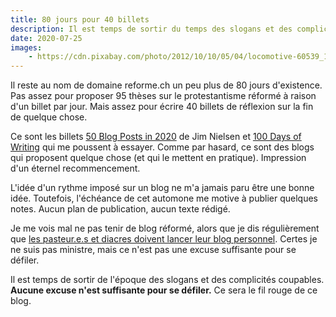 ```yaml
--- 
title: 80 jours pour 40 billets
description: Il est temps de sortir du temps des slogans et des complicités coupables.
date: 2020-07-25
images:
    - https://cdn.pixabay.com/photo/2012/10/10/05/04/locomotive-60539_1280.jpg
---
```


Il reste au nom de domaine reforme.ch un peu plus de 80 jours d'existence.
Pas assez pour proposer 95 thèses sur le protestantisme réformé à raison d'un billet par jour.
Mais assez pour écrire 40 billets de réflexion sur la fin de quelque chose.
 
Ce sont les billets [50 Blog Posts in 2020](https://blog.jim-nielsen.com/2020/50-blog-posts-in-2020/) de Jim Nielsen et [100 Days of Writing](https://matthiasott.com/notes/100-days-of-writing) qui me poussent à essayer. Comme par hasard, ce sont des blogs qui proposent quelque chose (et qui le mettent en pratique). Impression d'un éternel recommencement.

L'idée d'un rythme imposé sur un blog ne m'a jamais paru être une bonne idée.
Toutefois, l'échéance de cet automone me motive à publier quelques notes.
Aucun plan de publication, aucun texte rédigé.


Je me vois mal ne pas tenir de blog réformé, alors que je dis régulièrement que [les pasteur.e.s et diacres doivent lancer leur blog personnel](https://theologique.ch/blog/).
Certes je ne suis pas ministre, mais ce n'est pas une excuse suffisante pour se défiler.

Il est temps de sortir de l'époque des slogans et des complicités coupables.
**Aucune excuse n'est suffisante pour se défiler.**
Ce sera le fil rouge de ce blog.
